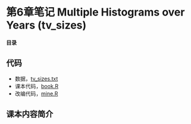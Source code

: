 # 第6章笔记 Multiple Histograms over Years (tv_sizes)

**目录**

## 代码
 - 数据，[tv_sizes.txt](tv_sizes.txt)
 - 课本代码，[book.R](book.R)
 - 改编代码，[mine.R](mine.R)

## 课本内容简介
